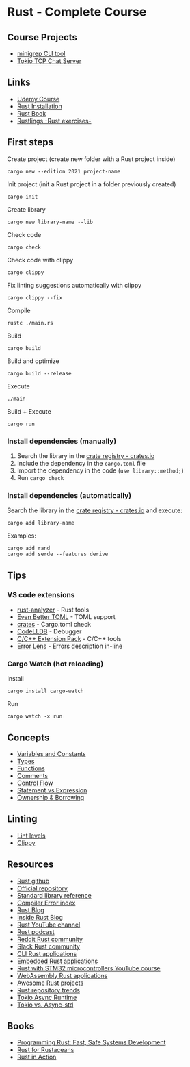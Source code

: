 # Rust - Complete Course

## Course Projects

- [minigrep CLI tool](https://github.com/AntonioMartinezFernandez/udemy-rust-curso-completo/tree/main/minigrep)
- [Tokio TCP Chat Server](https://github.com/AntonioMartinezFernandez/udemy-rust-curso-completo/tree/main/tokio-chat-server)

## Links

- [Udemy Course](https://www.udemy.com/course/curso-completo-rust/)
- [Rust Installation](https://www.rust-lang.org/tools/install)
- [Rust Book](https://doc.rust-lang.org/book/)
- [Rustlings -Rust exercises-](https://github.com/rust-lang/rustlings)

## First steps

Create project (create new folder with a Rust project inside)

```
cargo new --edition 2021 project-name
```

Init project (init a Rust project in a folder previously created)

```
cargo init
```

Create library

```
cargo new library-name --lib
```

Check code

```
cargo check
```

Check code with clippy

```
cargo clippy
```

Fix linting suggestions automatically with clippy

```
cargo clippy --fix
```

Compile

```
rustc ./main.rs
```

Build

```
cargo build
```

Build and optimize

```
cargo build --release
```

Execute

```
./main
```

Build + Execute

```
cargo run
```

### Install dependencies (manually)

1. Search the library in the [crate registry - crates.io](https://crates.io/)
2. Include the dependency in the `cargo.toml` file
3. Import the dependency in the code (`use library::method;`)
4. Run `cargo check`

### Install dependencies (automatically)

Search the library in the [crate registry - crates.io](https://crates.io/) and execute:

```
cargo add library-name

```

Examples:

```
cargo add rand
cargo add serde --features derive
```

## Tips

### VS code extensions

- [rust-analyzer](https://marketplace.visualstudio.com/items?itemName=rust-lang.rust-analyzer) - Rust tools
- [Even Better TOML](https://marketplace.visualstudio.com/items?itemName=tamasfe.even-better-toml) - TOML support
- [crates](https://marketplace.visualstudio.com/items?itemName=serayuzgur.crates) - Cargo.toml check
- [CodeLLDB](https://marketplace.visualstudio.com/items?itemName=serayuzgur.crates) - Debugger
- [C/C++ Extension Pack](https://marketplace.visualstudio.com/items?itemName=ms-vscode.cpptools-extension-pack) - C/C++ tools
- [Error Lens](https://marketplace.visualstudio.com/items?itemName=usernamehw.errorlens) - Errors description in-line

### Cargo Watch (hot reloading)

Install

```
cargo install cargo-watch
```

Run

```
cargo watch -x run
```

## Concepts

- [Variables and Constants](https://doc.rust-lang.org/book/ch03-01-variables-and-mutability.html)
- [Types](https://doc.rust-lang.org/book/ch03-02-data-types.html)
- [Functions](https://doc.rust-lang.org/book/ch03-03-how-functions-work.html)
- [Comments](https://doc.rust-lang.org/book/ch03-04-comments.html)
- [Control Flow](https://doc.rust-lang.org/book/ch03-05-control-flow.html)
- [Statement vs Expression](https://nickymeuleman.netlify.app/garden/rust-expression-statement)
- [Ownership & Borrowing](https://progressivecoder.com/understanding-rust-ownership-and-borrowing-with-examples/)

## Linting

- [Lint levels](https://doc.rust-lang.org/rustc/lints/levels.html)
- [Clippy](https://doc.rust-lang.org/nightly/clippy/)

## Resources

- [Rust github](https://github.com/rust-lang)
- [Official repository](https://github.com/rust-lang/rust)
- [Standard library reference](https://doc.rust-lang.org/std/index.html)
- [Compiler Error index](https://doc.rust-lang.org/error-index.html)
- [Rust Blog](https://blog.rust-lang.org/)
- [Inside Rust Blog](https://blog.rust-lang.org/inside-rust/)
- [Rust YouTube channel](https://www.youtube.com/channel/UCaYhcUwRBNscFNUKTjgPFiA)
- [Rust podcast](https://rustacean-station.org/)
- [Reddit Rust community](https://www.reddit.com/r/rust/)
- [Slack Rust community](https://rust-slack.herokuapp.com/)
- [CLI Rust applications](https://rust-cli.github.io/book/index.html)
- [Embedded Rust applications](https://doc.rust-lang.org/stable/embedded-book/)
- [Rust with STM32 microcontrollers YouTube course](https://www.youtube.com/watch?v=o_alVYMBBco&list=PLL2SCPK5xSRWBPj-nKOVYIhxRw7C4kYeI)
- [WebAssembly Rust applications](https://rustwasm.github.io/docs/book/)
- [Awesome Rust projects](https://github.com/rust-unofficial/awesome-rust)
- [Rust repository trends](https://github.com/trending/rust)
- [Tokio Async Runtime](https://tokio.rs/tokio/tutorial)
- [Tokio vs. Async-std](https://medium.com/@AlexanderObregon/async-programming-in-rust-exploring-tokio-and-async-std-97d4b524cef0)

## Books

- [Programming Rust: Fast, Safe Systems Development](https://www.amazon.com/-/es/Jim-Blandy-ebook/dp/B0979PWD4Z/)
- [Rust for Rustaceans](https://www.amazon.com/-/es/Jon-Gjengset-dp-1718501854/dp/1718501854/)
- [Rust in Action](https://www.amazon.com/-/es/Tim-McNamara-ebook-dp-B098BNGMWH/dp/B098BNGMWH)

